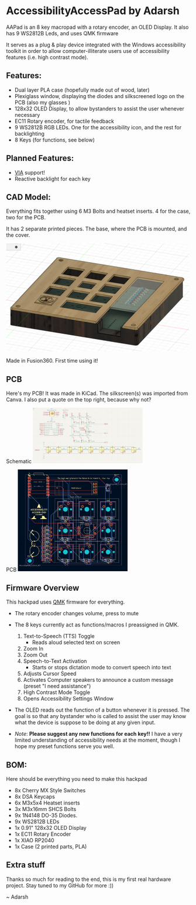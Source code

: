 # AccessibilityAccessPad by Adarsh

AAPad is an 8 key macropad with a rotary encoder, an OLED Display. It also has 9 WS2812B Leds, and uses QMK firmware

It serves as a plug & play device integrated with the Windows accessibility toolkit in order to allow computer-illiterate users use of accessibility features (i.e. high contrast mode). 

## Features:
- Dual layer PLA case (hopefully made out of wood, later)
- Plexiglass window, displaying the diodes and silkscreened logo on the PCB (also my glasses )
- 128x32 OLED Display, to allow bystanders to assist the user whenever necessary
- EC11 Rotary encoder, for tactile feedback
- 9 WS2812B RGB LEDs. One for the accessibility icon, and the rest for backlighting
- 8 Keys (for functions, see below)

## Planned Features:
- [VIA](https://www.caniusevia.com/) support!
- Reactive backlight for each key

## CAD Model:
Everything fits together using 6 M3 Bolts and heatset inserts. 4 for the case, two for the PCB.

It has 2 separate printed pieces. The base, where the PCB is mounted, and the cover.

<img src=Assets/IMAGE_CAD.png alt="3D Cad Model" width="500"/>

Made in Fusion360. First time using it!


## PCB
Here's my PCB! It was made in KiCad. The silkscreen(s) was imported from Canva. I also put a quote on the top right, because why not?

Schematic
<img src=Assets/IMAGE_SCHEM.png alt="Schematic" width="300"/>

PCB
<img src=Assets/IMAGE_PCB.png alt="PCB" width="300"/>

## Firmware Overview
This hackpad uses [QMK](https://qmk.fm/) firmware for everything. 

- The rotary encoder changes volume, press to mute

- The 8 keys currently act as functions/macros I preassigned in QMK.
    1. Text-to-Speech (TTS) Toggle
        - Reads aloud selected text on screen
    2. Zoom In
    3. Zoom Out
    4. Speech-to-Text Activation
        - Starts or stops dictation mode to convert speech into text
    5. Adjusts Cursor Speed
    6. Activates Computer speakers to announce a custom message (preset "I need assistance")
    7. High Contrast Mode Toggle
    8. Opens Accessibility Settings Window

- The OLED reads out the function of a button whenever it is pressed. The goal is so that any bystander who is called to assist the user may know what the device is suppose to be doing at any given input.

- *Note*: **Please suggest any new functions for each key!!** I have a very limited understanding of accessibility needs at the moment, though I hope my preset functions serve you well.

## BOM:
Here should be everything you need to make this hackpad

- 8x Cherry MX Style Switches
- 8x DSA Keycaps
- 6x M3x5x4 Heatset inserts
- 3x M3x16mm SHCS Bolts
- 9x 1N4148 DO-35 Diodes.
- 9x WS2812B LEDs
- 1x 0.91" 128x32 OLED Display
- 1x EC11 Rotary Encoder
- 1x XIAO RP2040
- 1x Case (2 printed parts, PLA)


## Extra stuff
Thanks so much for reading to the end, this is my first real hardware project. Stay tuned to my GitHub for more :\)\)

~ Adarsh
